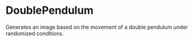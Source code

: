 # DoublePendulum
Generates an image based on the movement of a double pendulum under randomized conditions.
